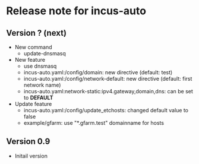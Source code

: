 # Release note for incus-auto

## Version ? (next)

- New command
  - update-dnsmasq
- New feature
  - use dnsmasq
  - incus-auto.yaml:/config/domain: new directive (default: test)
  - incus-auto.yaml:/config/network-default: new directive (default: first network name)
  - incus-auto.yaml:network-static:ipv4.gateway,domain,dns: can be set to __DEFAULT__
- Update feature
  - incus-auto.yaml:/config/update_etchosts: changed default value to false
  - example/gfarm: use "*.gfarm.test" domainname for hosts

## Version 0.9

- Initail version
